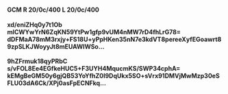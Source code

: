 #### GCM R 20/0c/400 L 20/0c/400
**xd/eniZHq0y7t1Ob**<br/>**mICWYwYrN6ZqKN59YtPw1gfp9vUM4nMW7rD4fhLrG78=**<br/>**dDFMaA78mM3rxjy+FS18U+yPpHKen35nN7e3kdVT8pereeXyfEGoawrt89zpSLKJWoyyJt8mEUAWIWSo...**<br/><br/>
**9hZFrmuk18qyPRbC**<br/>**s/vFOL8Ee4EGfkeHUC5+F3UYH4MqucmKS/SWP34cphA=**<br/>**kEMgBeGM50y6gjQB53YoYfhZ0l9DqUkx5SO+sVrx91DMVjMwMzp30eSFLU03dA6Ck/XPj0asFpECNFkq...**